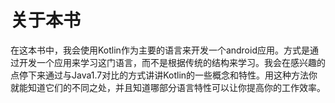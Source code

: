 # 关于本书

在这本书中，我会使用Kotlin作为主要的语言来开发一个android应用。方式是通过开发一个应用来学习这门语言，而不是根据传统的结构来学习。我会在感兴趣的点停下来通过与Java1.7对比的方式讲讲Kotlin的一些概念和特性。用这种方法你就能知道它们的不同之处，并且知道哪部分语言特性可以让你提高你的工作效率。